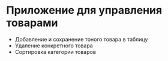 # Приложение для управления товарами

- Добавление и сохранение тоного товара в таблицу
- Удаление конкретного товара
- Сортировка категории товаров